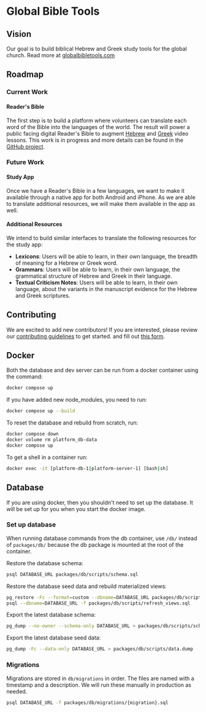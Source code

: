 # Global Bible Tools

## Vision

Our goal is to build biblical Hebrew and Greek study tools for the global church. Read more at [globalbibletools.com](https://globalbibletools.com)

## Roadmap

### Current Work

#### Reader's Bible

The first step is to build a platform where volunteers can translate each word of the Bible into the languages of the world.
The result will power a public facing digital Reader's Bible to augment [Hebrew](https://www.youtube.com/@AlephwithBeth) and [Greek](https://www.youtube.com/@AlphawithAngela) video lessons.
This work is in progress and more details can be found in the [GitHub project](https://github.com/orgs/globalbibletools/projects/1/views/1).

### Future Work

#### Study App

Once we have a Reader's Bible in a few languages, we want to make it available through a native app for both Android and iPhone.
As we are able to translate additional resources, we will make them available in the app as well.

#### Additional Resources

We intend to build similar interfaces to translate the following resources for the study app:

- **Lexicons**: Users will be able to learn, in their own language, the breadth of meaning for a Hebrew or Greek word.
- **Grammars**: Users will be able to learn, in their own language, the grammatical structure of Hebrew and Greek in their language.
- **Textual Criticism Notes**: Users will be able to learn, in their own language, about the variants in the manuscript evidence for the Hebrew and Greek scriptures.

## Contributing

We are excited to add new contributors! If you are interested,
please review our [contributing guidelines](https://github.com/globalbibletools/platform/blob/main/.github/CONTRIBUTING.md) to get started.
and fill out [this form](https://enormous-square-660.notion.site/1468e90207d68038b9e5f22949d40b87?pvs=105).

## Docker

Both the database and dev server can be run from a docker container using the command:

```bash
docker compose up
```

If you have added new node_modules, you need to run:

```bash
docker compose up --build
```

To reset the database and rebuild from scratch, run:

```bash
docker compose down
docker volume rm platform_db-data
docker compose up
```

To get a shell in a container run:

```bash
docker exec -it [platform-db-1|platform-server-1] [bash|sh]
```

## Database

If you are using docker, then you shouldn't need to set up the database.
It will be set up for you when you start the docker image.

### Set up database

When running database commands from the db container, use `/db/` instead of `packages/db/` because the db package is mounted at the root of the container.

Restore the database schema:

```bash
psql DATABASE_URL packages/db/scripts/schema.sql
```

Restore the database seed data and rebuild materialized views:

```bash
pg_restore -Fc --format=custom --dbname=DATABASE_URL packages/db/scripts/data.dump
psql --dbname=DATABASE_URL -f packages/db/scripts/refresh_views.sql
```

Export the latest database schema:

```bash
pg_dump --no-owner --schema-only DATABASE_URL > packages/db/scripts/schema.sql
```

Export the latest database seed data:

```bash
pg_dump -Fc --data-only DATABASE_URL > packages/db/scripts/data.dump
```

### Migrations

Migrations are stored in `db/migrations` in order. The files are named with a timestamp and a description.
We will run these manually in production as needed.

```bash
psql DATABASE_URL -f packages/db/migrations/{migration}.sql
```
